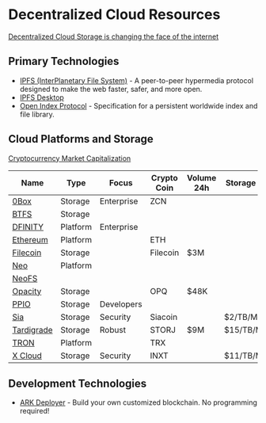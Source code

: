 # Decentralized Cloud Resources

[Decentralized Cloud Storage is changing the face of the internet](https://hackernoon.com/decentralized-cloud-storage-how-it-will-change-the-face-of-the-internet-22-np1f2349h)

## Primary Technologies

* [IPFS (InterPlanetary File System)](https://ipfs.io/) - A peer-to-peer hypermedia protocol designed to make the web faster, safer, and more open.
* [IPFS Desktop](https://github.com/ipfs-shipyard/ipfs-desktop)
* [Open Index Protocol](https://oip.wiki/) -  Specification for a persistent worldwide index and file library.

## Cloud Platforms and Storage

[Cryptocurrency Market Capitalization](https://coinmarketcap.com/)

|Name|Type|Focus|Crypto Coin|Volume 24h|Storage Price|
|-|-|-|-|-|-|
|[0Box](https://0chain.net/page-0box.html)|Storage|Enterprise|ZCN|||
|[BTFS]()|Storage|||||
|[DFINITY](https://dfinity.org/)|Platform|Enterprise||||
|[Ethereum](https://www.ethereum.org/)|Platform||ETH|||
|[Filecoin](https://filecoin.io/)|Storage||Filecoin|$3M||
|[Neo](https://neo.org/)|Platform|||||
|[NeoFS](https://medium.com/digital-asset-news/neo-announces-distributed-storage-system-neofs-3bf616abe818)||||||
|[Opacity](https://www.opacity.io/)|Storage||OPQ|$48K||
|[PPIO](https://www.pp.io/)|Storage|Developers||||
|[Sia](https://sia.tech/)|Storage|Security|Siacoin||$2/TB/Month|
|[Tardigrade](https://tardigrade.io/)|Storage|Robust|STORJ|$9M|$15/TB/Month|
|[TRON](https://tron.network/)|Platform||TRX||
|[X Cloud](https://internxt.com/cloud)|Storage|Security|INXT||$11/TB/Month|

## Development Technologies

* [ARK Deployer](https://ark.io/deployer) - Build your own customized blockchain. No programming required!
